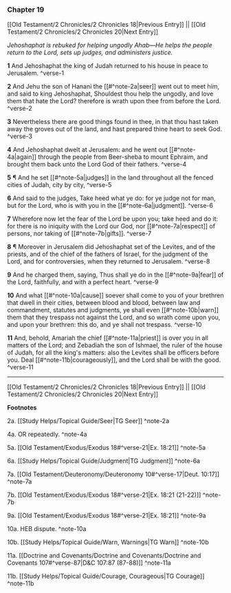 ### Chapter 19

[[Old Testament/2 Chronicles/2 Chronicles 18|Previous Entry]]  ||  [[Old Testament/2 Chronicles/2 Chronicles 20|Next Entry]]

*Jehoshaphat is rebuked for helping ungodly Ahab—He helps the people return to the Lord, sets up judges, and administers justice.*

**1**  And Jehoshaphat the king of Judah returned to his house in peace to Jerusalem. ^verse-1

**2**  And Jehu the son of Hanani the [[#^note-2a|seer]] went out to meet him, and said to king Jehoshaphat, Shouldest thou help the ungodly, and love them that hate the Lord? therefore is wrath upon thee from before the Lord. ^verse-2

**3**  Nevertheless there are good things found in thee, in that thou hast taken away the groves out of the land, and hast prepared thine heart to seek God. ^verse-3

**4**  And Jehoshaphat dwelt at Jerusalem: and he went out [[#^note-4a|again]] through the people from Beer-sheba to mount Ephraim, and brought them back unto the Lord God of their fathers. ^verse-4

**5**  ¶ And he set [[#^note-5a|judges]] in the land throughout all the fenced cities of Judah, city by city, ^verse-5

**6**  And said to the judges, Take heed what ye do: for ye judge not for man, but for the Lord, who is with you in the [[#^note-6a|judgment]]. ^verse-6

**7**  Wherefore now let the fear of the Lord be upon you; take heed and do it: for there is no iniquity with the Lord our God, nor [[#^note-7a|respect]] of persons, nor taking of [[#^note-7b|gifts]]. ^verse-7

**8**  ¶ Moreover in Jerusalem did Jehoshaphat set of the Levites, and of the priests, and of the chief of the fathers of Israel, for the judgment of the Lord, and for controversies, when they returned to Jerusalem. ^verse-8

**9**  And he charged them, saying, Thus shall ye do in the [[#^note-9a|fear]] of the Lord, faithfully, and with a perfect heart. ^verse-9

**10**  And what [[#^note-10a|cause]] soever shall come to you of your brethren that dwell in their cities, between blood and blood, between law and commandment, statutes and judgments, ye shall even [[#^note-10b|warn]] them that they trespass not against the Lord, and so wrath come upon you, and upon your brethren: this do, and ye shall not trespass. ^verse-10

**11**  And, behold, Amariah the chief [[#^note-11a|priest]] is over you in all matters of the Lord; and Zebadiah the son of Ishmael, the ruler of the house of Judah, for all the king's matters: also the Levites shall be officers before you. Deal [[#^note-11b|courageously]], and the Lord shall be with the good. ^verse-11


---
[[Old Testament/2 Chronicles/2 Chronicles 18|Previous Entry]]  ||  [[Old Testament/2 Chronicles/2 Chronicles 20|Next Entry]]


**Footnotes**


2a. [[Study Helps/Topical Guide/Seer|TG Seer]] ^note-2a

4a. OR repeatedly. ^note-4a

5a. [[Old Testament/Exodus/Exodus 18#^verse-21|Ex. 18:21]] ^note-5a

6a. [[Study Helps/Topical Guide/Judgment|TG Judgment]] ^note-6a

7a. [[Old Testament/Deuteronomy/Deuteronomy 10#^verse-17|Deut. 10:17]] ^note-7a

7b. [[Old Testament/Exodus/Exodus 18#^verse-21|Ex. 18:21 (21-22)]] ^note-7b

9a. [[Old Testament/Exodus/Exodus 18#^verse-21|Ex. 18:21]] ^note-9a

10a. HEB dispute. ^note-10a

10b. [[Study Helps/Topical Guide/Warn, Warnings|TG Warn]] ^note-10b

11a. [[Doctrine and Covenants/Doctrine and Covenants/Doctrine and Covenants 107#^verse-87|D&C 107:87 (87-88)]] ^note-11a

11b. [[Study Helps/Topical Guide/Courage, Courageous|TG Courage]] ^note-11b